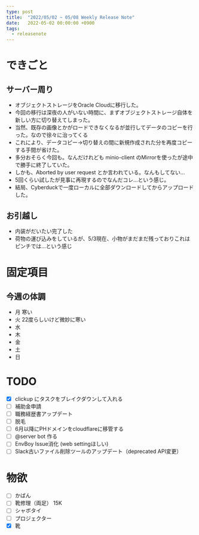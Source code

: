 ```yaml
---
type: post
title:  "2022/05/02 ~ 05/08 Weekly Release Note"
date:   2022-05-02 00:00:00 +0900
tags:
  - releasenote
---
```

# できごと

## サーバー周り

* オブジェクトストレージをOracle Cloudに移行した。
* 今回の移行は深夜の人がいない時間に、まずオブジェクトストレージ自体を新しい方に切り替えてしまった。
* 当然、既存の画像とかがロードできなくなるが並行してデータのコピーを行った。なので徐々に治ってくる
* これにより、データコピー→切り替えの間に新規作成された分を再度コピーする手間が省けた。
* 多分おそらく今回も。なんだけれども minio-client のMirrorを使ったが途中で勝手に終了していた。
* しかも、Aborted by user request とか言われている。なんもしてない…
* 5回くらい試したが見事に再現するのでなんだコレ…という感じ。
* 結局、Cyberduckで一度ローカルに全部ダウンロードしてからアップロードした。

## お引越し

* 内装がだいたい完了した
* 荷物の運び込みをしているが、5/3現在、小物がまだまだ残っておりこれはピンチでは…という感じ

# 固定項目

## 今週の体調

* 月 寒い
* 火 22度らしいけど微妙に寒い
* 水
* 木
* 金
* 土
* 日

# TODO 

- [x] clickup にタスクをブレイクダウンして入れる
- [ ] 補助金申請
- [ ] 職務経歴書アップデート
- [ ] 脱毛
- [ ] 6月以降にPHドメインをcloudflareに移管する
- [ ] @server bot 作る
- [ ] EnvBoy Issue消化 (web settingほしい)
- [ ] Slack古いファイル削除ツールのアップデート（deprecated API変更）

# 物欲

- [ ] かばん
- [ ] 靴修理（両足） 15K
- [ ] シャボタイ
- [ ] プロジェクター
- [x] 靴
